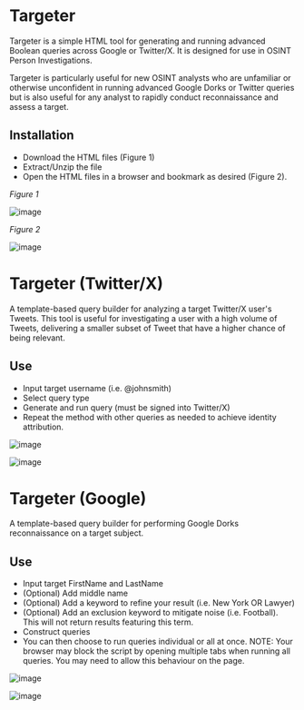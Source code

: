 # Targeter

Targeter is a simple HTML tool for generating and running advanced Boolean queries across Google or Twitter/X. It is designed for use in OSINT Person Investigations.

Targeter is particularly useful for new OSINT analysts who are unfamiliar or otherwise unconfident in running advanced Google Dorks or Twitter queries but is also useful for any analyst to rapidly conduct reconnaissance and assess a target.


## Installation 
- Download the HTML files (Figure 1)
- Extract/Unzip the file
- Open the HTML files in a browser and bookmark as desired (Figure 2).

_Figure 1_

![image](https://github.com/sockysec/Targeter/assets/121141737/0683f34b-9186-4dfd-8aa2-967a28d5840d)


_Figure 2_

![image](https://github.com/sockysec/Targeter/assets/121141737/1a27483d-b683-4ec4-a7b3-3e8214bc1b71)
  
# Targeter (Twitter/X)

A template-based query builder for analyzing a target Twitter/X user's Tweets. 
This tool is useful for investigating a user with a high volume of Tweets, delivering a smaller subset of Tweet that have a higher chance of being relevant.

## Use
- Input target username (i.e. @johnsmith)
- Select query type
- Generate and run query (must be signed into Twitter/X)
- Repeat the method with other queries as needed to achieve identity attribution.


![image](https://github.com/sockysec/Targeter/assets/121141737/08307684-4c44-4864-ac77-dd9f592acf80)

![image](https://github.com/sockysec/Targeter/assets/121141737/70d0369d-3af1-47e2-a1ed-92d3b8d16df6)




# Targeter (Google)

A template-based query builder for performing Google Dorks reconnaissance on a target subject. 

## Use
- Input target FirstName and LastName
- (Optional) Add middle name
- (Optional) Add a keyword to refine your result (i.e. New York OR Lawyer)
- (Optional) Add an exclusion keyword to mitigate noise (i.e. Football). This will not return results featuring this term.
- Construct queries
- You can then choose to run queries individual or all at once.
NOTE: Your browser may block the script by opening multiple tabs when running all queries. You may need to allow this behaviour on the page.

![image](https://github.com/sockysec/Targeter/assets/121141737/8af77f59-20cf-43a4-a331-70b5592632a1)

![image](https://github.com/sockysec/Targeter/assets/121141737/1fefd848-4d8e-488e-aefa-c2236d34a71a)
